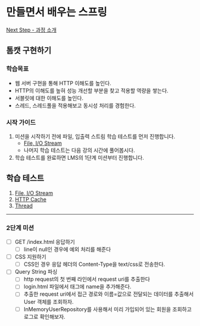 # 만들면서 배우는 스프링
[Next Step - 과정 소개](https://edu.nextstep.camp/c/4YUvqn9V)

## 톰캣 구현하기

### 학습목표
- 웹 서버 구현을 통해 HTTP 이해도를 높인다.
- HTTP의 이해도를 높혀 성능 개선할 부분을 찾고 적용할 역량을 쌓는다.
- 서블릿에 대한 이해도를 높인다.
- 스레드, 스레드풀을 적용해보고 동시성 처리를 경험한다.

### 시작 가이드
1. 미션을 시작하기 전에 파일, 입출력 스트림 학습 테스트를 먼저 진행합니다.
   - [File, I/O Stream](study/src/test/java/study)
   - 나머지 학습 테스트는 다음 강의 시간에 풀어봅시다.
2. 학습 테스트를 완료하면 LMS의 1단계 미션부터 진행합니다.

## 학습 테스트
1. [File, I/O Stream](study/src/test/java/study)
2. [HTTP Cache](study/src/test/java/cache)
3. [Thread](study/src/test/java/thread)

---

### 2단계 미션

- [ ] GET /index.html 응답하기
  - [ ] line이 null인 경우에 예외 처리를 해준다
- [ ] CSS 지원하기
  - [ ] CSS인 경우 응답 헤더의 Content-Type을 text/css로 전송한다.
- [ ] Query String 파싱
  - [ ] http request의 첫 번째 라인에서 request uri를 추출한다
  - [ ] login.html 파일에서 태그에 name을 추가해준다.
  - [ ] 추출한 request uri에서 접근 경로와 이름=값으로 전달되는 데이터를 추출해서 User 객체를 조회하자.
  - [ ] InMemoryUserRepository를 사용해서 미리 가입되어 있는 회원을 조회하고 로그로 확인해보자.